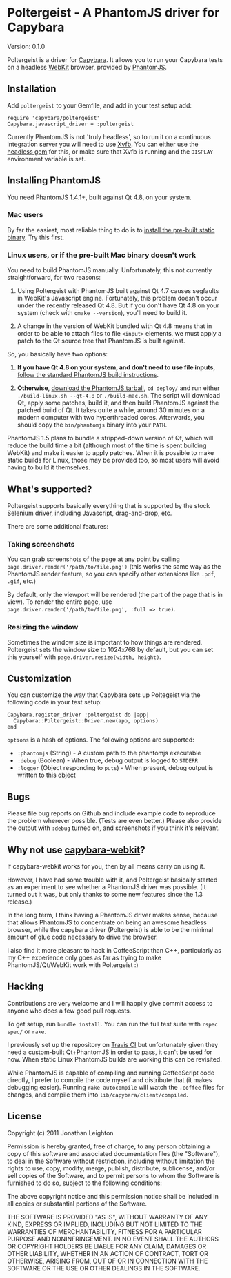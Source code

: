 # Poltergeist - A PhantomJS driver for Capybara #

Version: 0.1.0

Poltergeist is a driver for [Capybara](https://github.com/jnicklas/capybara). It allows you to
run your Capybara tests on a headless [WebKit](http://webkit.org) browser,
provided by [PhantomJS](http://www.phantomjs.org/).

## Installation ##

Add `poltergeist` to your Gemfile, and add in your test setup add:

    require 'capybara/poltergeist'
    Capybara.javascript_driver = :poltergeist

Currently PhantomJS is not 'truly headless', so to run it on a continuous integration
server you will need to use [Xvfb](http://en.wikipedia.org/wiki/Xvfb). You can either use the
[headless gem](https://github.com/leonid-shevtsov/headless) for this,
or make sure that Xvfb is running and the `DISPLAY` environment variable is set.

## Installing PhantomJS ##

You need PhantomJS 1.4.1+, built against Qt 4.8, on your system.

### Mac users ##

By far the easiest, most reliable thing to do is to [install the
pre-built static binary](http://code.google.com/p/phantomjs/downloads/detail?name=phantomjs-1.4.1-macosx-static-x86.zip&can=2&q=).
Try this first.

### Linux users, or if the pre-built Mac binary doesn't work ###

You need to build PhantomJS manually. Unfortunately, this not
currently straightforward, for two reasons:

1. Using Poltergeist with PhantomJS built against Qt 4.7 causes
   segfaults in WebKit's Javascript engine. Fortunately, this problem
   doesn't occur under the recently released Qt 4.8. But if you don't
   have Qt 4.8 on your system (check with `qmake --version`), you'll
   need to build it.

2. A change in the version of WebKit bundled with Qt 4.8 means that in order
   to be able to attach files to file `<input>` elements, we must apply
   a patch to the Qt source tree that PhantomJS is built against.

So, you basically have two options:

1. **If you have Qt 4.8 on your system, and don't need to use file
   inputs**, [follow the standard PhantomJS build instructions](http://code.google.com/p/phantomjs/wiki/BuildInstructions).

2. **Otherwise**, [download the PhantomJS tarball](http://code.google.com/p/phantomjs/downloads/detail?name=phantomjs-1.4.1-source.tar.gz&can=2&q=),
   `cd deploy/` and run either `./build-linux.sh --qt-4.8` or `./build-mac.sh`.
   The script will
   download Qt, apply some patches, build it, and then build PhantomJS
   against the patched build of Qt. It takes quite a while, around 30
   minutes on a modern computer with two hyperthreaded cores. Afterwards,
   you should copy the `bin/phantomjs` binary into your `PATH`.

PhantomJS 1.5 plans to bundle a stripped-down version of Qt, which will
reduce the build time a bit (although most of the time is spent building
WebKit) and make it easier to apply patches. When it is possible to make
static builds for Linux, those may be provided too, so most users will
avoid having to build it themselves.

## What's supported? ##

Poltergeist supports basically everything that is supported by the stock Selenium driver,
including Javascript, drag-and-drop, etc.

There are some additional features:

### Taking screenshots ###

You can grab screenshots of the page at any point by calling
`page.driver.render('/path/to/file.png')` (this works the same way as the PhantomJS
render feature, so you can specify other extensions like `.pdf`, `.gif`, etc.)

By default, only the viewport will be rendered (the part of the page that is in view). To render
the entire page, use `page.driver.render('/path/to/file.png', :full => true)`.

### Resizing the window ###

Sometimes the window size is important to how things are rendered. Poltergeist sets the window
size to 1024x768 by default, but you can set this yourself with `page.driver.resize(width, height)`.

## Customization ##

You can customize the way that Capybara sets up Poltegeist via the following code in your
test setup:

    Capybara.register_driver :poltergeist do |app|
      Capybara::Poltergeist::Driver.new(app, options)
    end

`options` is a hash of options. The following options are supported:

  * `:phantomjs` (String) - A custom path to the phantomjs executable
  * `:debug` (Boolean) - When true, debug output is logged to `STDERR`
  * `:logger` (Object responding to `puts`) - When present, debug output is written to this object

## Bugs ##

Please file bug reports on Github and include example code to reproduce the problem wherever
possible. (Tests are even better.) Please also provide the output with
`:debug` turned on, and screenshots if you think it's relevant.

## Why not use [capybara-webkit](https://github.com/thoughtbot/capybara-webkit)? ##

If capybara-webkit works for you, then by all means carry on using it.

However, I have had some trouble with it, and Poltergeist basically started
as an experiment to see whether a PhantomJS driver was possible. (It turned out it
was, but only thanks to some new features since the 1.3 release.)

In the long term, I think having a PhantomJS driver makes sense, because that allows
PhantomJS to concentrate on being an awesome headless browser, while the capybara driver
(Poltergeist) is able to be the minimal amount of glue code necessary to drive the
browser.

I also find it more pleasant to hack in CoffeeScript than C++,
particularly as my C++ experience only goes as far as trying to make
PhantomJS/Qt/WebKit work with Poltergeist :)

## Hacking ##

Contributions are very welcome and I will happily give commit access to
anyone who does a few good pull requests.

To get setup, run `bundle install`. You can run the full test suite with
`rspec spec/` or `rake`.

I previously set up the repository on [Travis CI](http://travis-ci.org/)
but unfortunately given they need a custom-built Qt+PhantomJS in order
to pass, it can't be used for now. When static Linux PhantomJS builds
are working this can be revisited.

While PhantomJS is capable of compiling and running CoffeeScript code
directly, I prefer to compile the code myself and distribute that (it
makes debugging easier). Running `rake autocompile` will watch the
`.coffee` files for changes, and compile them into
`lib/capybara/client/compiled`.

## License ##

Copyright (c) 2011 Jonathan Leighton

Permission is hereby granted, free of charge, to any person obtaining
a copy of this software and associated documentation files (the
"Software"), to deal in the Software without restriction, including
without limitation the rights to use, copy, modify, merge, publish,
distribute, sublicense, and/or sell copies of the Software, and to
permit persons to whom the Software is furnished to do so, subject to
the following conditions:

The above copyright notice and this permission notice shall be
included in all copies or substantial portions of the Software.

THE SOFTWARE IS PROVIDED "AS IS", WITHOUT WARRANTY OF ANY KIND,
EXPRESS OR IMPLIED, INCLUDING BUT NOT LIMITED TO THE WARRANTIES OF
MERCHANTABILITY, FITNESS FOR A PARTICULAR PURPOSE AND
NONINFRINGEMENT. IN NO EVENT SHALL THE AUTHORS OR COPYRIGHT HOLDERS BE
LIABLE FOR ANY CLAIM, DAMAGES OR OTHER LIABILITY, WHETHER IN AN ACTION
OF CONTRACT, TORT OR OTHERWISE, ARISING FROM, OUT OF OR IN CONNECTION
WITH THE SOFTWARE OR THE USE OR OTHER DEALINGS IN THE SOFTWARE.
